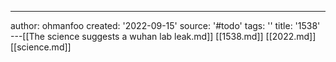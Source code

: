 ---
author: ohmanfoo
created: '2022-09-15'
source: '#todo'
tags: ''
title: '1538'
---[[The science suggests a wuhan lab leak.md]]
[[1538.md]]
[[2022.md]]
[[science.md]]
